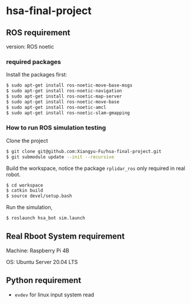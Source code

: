 # hsa-final-project

## ROS requirement

version: ROS noetic

### required packages

Install the packages first:
```bash
$ sudo apt-get install ros-noetic-move-base-msgs
$ sudo apt-get install ros-noetic-navigation
$ sudo apt-get install ros-noetic-map-server
$ sudo apt-get install ros-noetic-move-base
$ sudo apt-get install ros-noetic-amcl
$ sudo apt-get install ros-noetic-slam-gmapping
```

### How to run ROS simulation testing 

Clone the project
```bash
$ git clone git@github.com:Xiangyu-Fu/hsa-final-project.git
$ git submodule update --init --recursive
```

Build the workspace, notice the package `rplidar_ros` only required in real robot.
```bash
$ cd workspace
$ catkin build
$ source devel/setup.bash
```

Run the simulation,
```bash
$ roslaunch hsa_bot sim.launch
```

## Real Rboot System requirement

Machine: Raspberry Pi 4B

OS: Ubuntu Server 20.04 LTS

## Python requirement

- `evdev` for linux input system read

